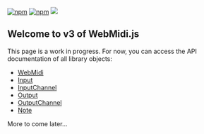 [![npm](https://img.shields.io/npm/v/webmidi.svg)](https://www.npmjs.com/package/webmidi)
[![npm](https://img.shields.io/npm/dt/webmidi.svg)](https://www.npmjs.com/package/webmidi)
[![](https://data.jsdelivr.com/v1/package/npm/webmidi/badge)](https://www.jsdelivr.com/package/npm/webmidi)


## Welcome to v3 of WebMidi.js

This page is a work in progress. For now, you can access the API documentation of all library 
objects:

* [WebMidi](WebMidi.html)
* [Input](Input.html)
* [InputChannel](InputChannel.html)
* [Output](Output.html)
* [OutputChannel](OutputChannel.html)
* [Note](Note.html)

More to come later...

